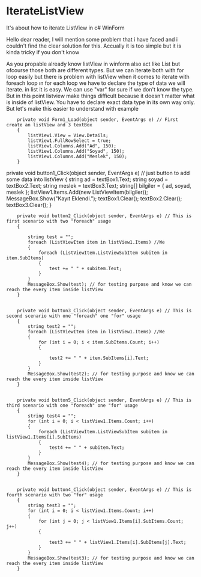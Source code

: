 # IterateListView
It's about how to iterate ListView in c# WinForm

Hello dear reader,
 I will mention some problem that i have faced and i couldn't find the clear solution for this.
 Accually it is too simple but it is kinda tricky if you don't know
 
 As you propable already know listView in winform also act like List but ofcourse those both are different types.
 But we can iterate both with for loop easily but there is problem with listView when it comes to iterate with foreach loop
 ın for each loop we have to declare the type of data we will iterate. in list it is easy. We can use "var" for sure 
 if we don't know the type. But in this point listview make things difficult because it doesn't matter what is inside of listView. You have to declare exact data type in its own way only.
 But let's make this easier to understand with example
 
 
        private void Form1_Load(object sender, EventArgs e) // First create an listView and 3 textBox
        {
            listView1.View = View.Details;
            listView1.FullRowSelect = true;
            listView1.Columns.Add("Ad", 150);
            listView1.Columns.Add("Soyad", 150);
            listView1.Columns.Add("Meslek", 150);
        }


private void button1_Click(object sender, EventArgs e) // just button to add some data into listView
        {
            string ad = textBox1.Text;
            string soyad = textBox2.Text;
            string meslek = textBox3.Text;
            string[] bilgiler = { ad, soyad, meslek };
            listView1.Items.Add(new ListViewItem(bilgiler));
            MessageBox.Show("Kayıt Eklendi.");
            textBox1.Clear();
            textBox2.Clear();
            textBox3.Clear();
        }


        private void button2_Click(object sender, EventArgs e) // This is first scenario with two "foreach" usage
        {

            string test = "";
            foreach (ListViewItem item in listView1.Items) //We
            {
                foreach (ListViewItem.ListViewSubItem subitem in item.SubItems)
                {
                    test += " " + subitem.Text;
                }
            }
            MessageBox.Show(test); // for testing purpose and know we can reach the every item inside listView
        }


        private void button3_Click(object sender, EventArgs e) // This is second scenario with one "foreach" one "for" usage
        {
            string test2 = "";
            foreach (ListViewItem item in listView1.Items) //We
            {
                for (int i = 0; i < item.SubItems.Count; i++)
                {

                    test2 += " " + item.SubItems[i].Text;
                }
            }
            MessageBox.Show(test2); // for testing purpose and know we can reach the every item inside listView
        }
        
        
        private void button5_Click(object sender, EventArgs e) // This is third scenario with one "foreach" one "for" usage
        {
            string test4 = "";
            for (int i = 0; i < listView1.Items.Count; i++)
            {
                foreach (ListViewItem.ListViewSubItem subitem in listView1.Items[i].SubItems)
                {
                    test4 += " " + subitem.Text;
                }
            }
            MessageBox.Show(test4); // for testing purpose and know we can reach the every item inside listView
        } 


        private void button4_Click(object sender, EventArgs e) // This is fourth scenario with two "for" usage
        {
            string test3 = "";
            for (int i = 0; i < listView1.Items.Count; i++)
            {
                for (int j = 0; j < listView1.Items[i].SubItems.Count; j++)
                {

                    test3 += " " + listView1.Items[i].SubItems[j].Text;
                }
            }
            MessageBox.Show(test3); // for testing purpose and know we can reach the every item inside listView
        }

